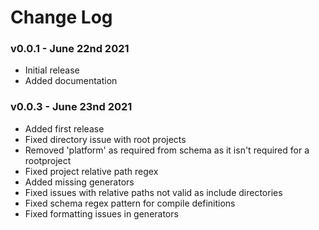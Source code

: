 # Change Log

### v0.0.1 - June 22nd 2021

- Initial release
- Added documentation

### v0.0.3 - June 23nd 2021

- Added first release
- Fixed directory issue with root projects
- Removed 'platform' as required from schema as it isn't required for a rootproject
- Fixed project relative path regex
- Added missing generators
- Fixed issues with relative paths not valid as include directories
- Fixed schema regex pattern for compile definitions
- Fixed formatting issues in generators